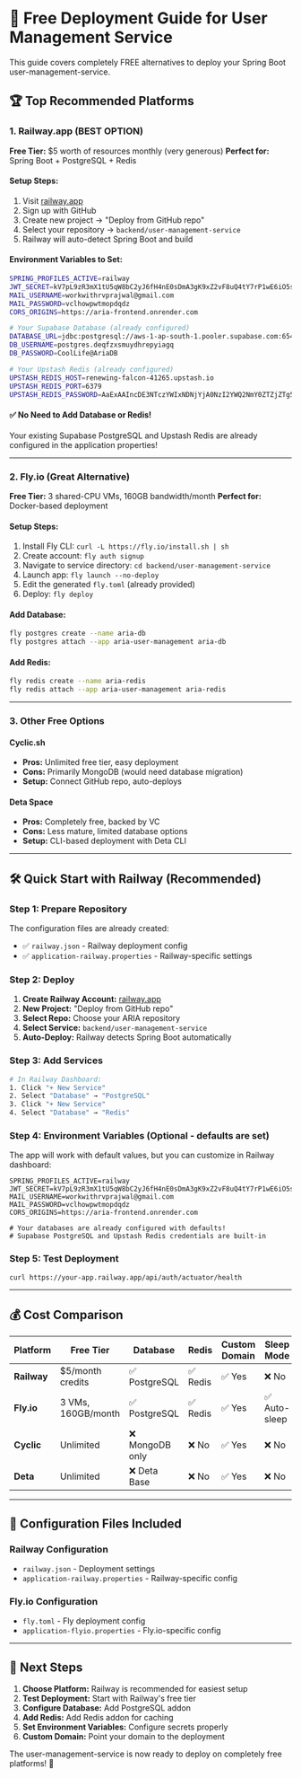 # 🚀 Free Deployment Guide for User Management Service

This guide covers completely FREE alternatives to deploy your Spring Boot user-management-service.

## 🏆 Top Recommended Platforms

### 1. Railway.app (BEST OPTION)
**Free Tier:** $5 worth of resources monthly (very generous)
**Perfect for:** Spring Boot + PostgreSQL + Redis

#### Setup Steps:
1. Visit [railway.app](https://railway.app)
2. Sign up with GitHub
3. Create new project → "Deploy from GitHub repo"
4. Select your repository → `backend/user-management-service`
5. Railway will auto-detect Spring Boot and build

#### Environment Variables to Set:
```bash
SPRING_PROFILES_ACTIVE=railway
JWT_SECRET=kV7pL9zR3mX1tU5qW8bC2yJ6fH4nE0sDmA3gK9xZ2vF8uQ4tY7rP1wE6iO5sL0hN
MAIL_USERNAME=workwithrvprajwal@gmail.com
MAIL_PASSWORD=vclhowpwtmopdqdz
CORS_ORIGINS=https://aria-frontend.onrender.com

# Your Supabase Database (already configured)
DATABASE_URL=jdbc:postgresql://aws-1-ap-south-1.pooler.supabase.com:6543/postgres?sslmode=require&cachePrepStmts=false&useServerPrepStmts=false&rewriteBatchedStatements=false&prepareThreshold=0&preparedStatementCacheSize=0&preparedStatementCacheSqlLimit=0&ApplicationName=ARIA-User-Management
DB_USERNAME=postgres.deqfzxsmuydhrepyiagq
DB_PASSWORD=CoolLife@AriaDB

# Your Upstash Redis (already configured)
UPSTASH_REDIS_HOST=renewing-falcon-41265.upstash.io
UPSTASH_REDIS_PORT=6379
UPSTASH_REDIS_PASSWORD=AaExAAIncDE3NTczYWIxNDNjYjA0NzI2YWQ2NmY0ZTZjZTg5Y2IyMXAxNDEyNjU
```

#### ✅ No Need to Add Database or Redis!
Your existing Supabase PostgreSQL and Upstash Redis are already configured in the application properties!

---

### 2. Fly.io (Great Alternative)
**Free Tier:** 3 shared-CPU VMs, 160GB bandwidth/month
**Perfect for:** Docker-based deployment

#### Setup Steps:
1. Install Fly CLI: `curl -L https://fly.io/install.sh | sh`
2. Create account: `fly auth signup`
3. Navigate to service directory: `cd backend/user-management-service`
4. Launch app: `fly launch --no-deploy`
5. Edit the generated `fly.toml` (already provided)
6. Deploy: `fly deploy`

#### Add Database:
```bash
fly postgres create --name aria-db
fly postgres attach --app aria-user-management aria-db
```

#### Add Redis:
```bash
fly redis create --name aria-redis
fly redis attach --app aria-user-management aria-redis
```

---

### 3. Other Free Options

#### Cyclic.sh
- **Pros:** Unlimited free tier, easy deployment
- **Cons:** Primarily MongoDB (would need database migration)
- **Setup:** Connect GitHub repo, auto-deploys

#### Deta Space  
- **Pros:** Completely free, backed by VC
- **Cons:** Less mature, limited database options
- **Setup:** CLI-based deployment with Deta CLI

---

## 🛠 Quick Start with Railway (Recommended)

### Step 1: Prepare Repository
The configuration files are already created:
- ✅ `railway.json` - Railway deployment config
- ✅ `application-railway.properties` - Railway-specific settings

### Step 2: Deploy
1. **Create Railway Account:** [railway.app](https://railway.app)
2. **New Project:** "Deploy from GitHub repo"  
3. **Select Repo:** Choose your ARIA repository
4. **Select Service:** `backend/user-management-service`
5. **Auto-Deploy:** Railway detects Spring Boot automatically

### Step 3: Add Services
```bash
# In Railway Dashboard:
1. Click "+ New Service"
2. Select "Database" → "PostgreSQL" 
3. Click "+ New Service"  
4. Select "Database" → "Redis"
```

### Step 4: Environment Variables (Optional - defaults are set)
The app will work with default values, but you can customize in Railway dashboard:
```
SPRING_PROFILES_ACTIVE=railway
JWT_SECRET=kV7pL9zR3mX1tU5qW8bC2yJ6fH4nE0sDmA3gK9xZ2vF8uQ4tY7rP1wE6iO5sL0hN
MAIL_USERNAME=workwithrvprajwal@gmail.com
MAIL_PASSWORD=vclhowpwtmopdqdz
CORS_ORIGINS=https://aria-frontend.onrender.com

# Your databases are already configured with defaults!
# Supabase PostgreSQL and Upstash Redis credentials are built-in
```

### Step 5: Test Deployment
```bash
curl https://your-app.railway.app/api/auth/actuator/health
```

---

## 💰 Cost Comparison

| Platform | Free Tier | Database | Redis | Custom Domain | Sleep Mode |
|----------|-----------|----------|--------|---------------|------------|
| **Railway** | $5/month credits | ✅ PostgreSQL | ✅ Redis | ✅ Yes | ❌ No |
| **Fly.io** | 3 VMs, 160GB/month | ✅ PostgreSQL | ✅ Redis | ✅ Yes | ✅ Auto-sleep |
| **Cyclic** | Unlimited | ❌ MongoDB only | ❌ No | ✅ Yes | ❌ No |
| **Deta** | Unlimited | ❌ Deta Base | ❌ No | ✅ Yes | ❌ No |

---

## 🔧 Configuration Files Included

### Railway Configuration
- `railway.json` - Deployment settings
- `application-railway.properties` - Railway-specific config

### Fly.io Configuration  
- `fly.toml` - Fly deployment config
- `application-flyio.properties` - Fly.io-specific config

---

## 🚦 Next Steps

1. **Choose Platform:** Railway is recommended for easiest setup
2. **Test Deployment:** Start with Railway's free tier
3. **Configure Database:** Add PostgreSQL addon
4. **Add Redis:** Add Redis addon for caching
5. **Set Environment Variables:** Configure secrets properly
6. **Custom Domain:** Point your domain to the deployment

The user-management-service is now ready to deploy on completely free platforms! 🎉
